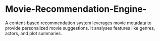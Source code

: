 # Movie-Recommendation-Engine-
A content-based recommendation system leverages movie metadata to provide personalized movie suggestions. It analyses features like genres, actors, and plot summaries.
